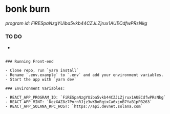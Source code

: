# bonk burn
*program id: FiRESpaNzgYUiba5vkb44CZJLZjrux1AUECdfwPRsNkg*


### TO DO 

- 
```

### Running Front-end

- Clone repo, run `yarn install`
- Rename `.env.example` to `.env` and add your environment variables.
- Start the app with `yarn dev`

### Environment Variables: 

- REACT_APP_PROGRAM_ID: `FiRESpaNzgYUiba5vkb44CZJLZjrux1AUECdfwPRsNkg`
- REACT_APP_MINT: `DezXAZ8z7PnrnRJjz3wXBoRgixCa6xjnB7YaB1pPB263` 
- REACT_APP_SOLANA_RPC_HOST: `https://api.devnet.solana.com`

